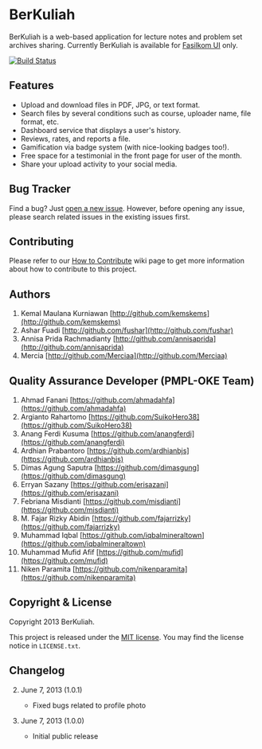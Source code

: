 # BerKuliah

BerKuliah is a web-based application for lecture notes and problem set archives sharing. Currently BerKuliah is available for [Fasilkom UI](http://www.cs.ui.ac.id/) only.

[![Build Status](https://travis-ci.org/kemskems/berkuliah.png?branch=develop)](https://travis-ci.org/kemskems/berkuliah)

## Features

- Upload and download files in PDF, JPG, or text format.
- Search files by several conditions such as course, uploader name, file format, etc.
- Dashboard service that displays a user's history.
- Reviews, rates, and reports a file.
- Gamification via badge system (with nice-looking badges too!).
- Free space for a testimonial in the front page for user of the month.
- Share your upload activity to your social media.

## Bug Tracker

Find a bug? Just [open a new issue](https://github.com/kemskems/berkuliah/issues). However, before opening any issue, please search related issues in the existing issues first.

## Contributing

Please refer to our [How to Contribute](https://github.com/kemskems/berkuliah/wiki/How-To-Contribute) wiki page to get more information about how to contribute to this project.

## Authors

1. Kemal Maulana Kurniawan [http://github.com/kemskems](http://github.com/kemskems)
2. Ashar Fuadi [http://github.com/fushar](http://github.com/fushar)
3. Annisa Prida Rachmadianty [http://github.com/annisaprida](http://github.com/annisaprida)
4. Mercia [http://github.com/Merciaa](http://github.com/Merciaa)

## Quality Assurance Developer (PMPL-OKE Team)

1. Ahmad Fanani [https://github.com/ahmadahfa](https://github.com/ahmadahfa)
2. Argianto Rahartomo [https://github.com/SuikoHero38](https://github.com/SuikoHero38)
3. Anang Ferdi Kusuma [https://github.com/anangferdi](https://github.com/anangferdi)
4. Ardhian Prabantoro [https://github.com/ardhianbjs](https://github.com/ardhianbjs)
5. Dimas Agung Saputra [https://github.com/dimasgung](https://github.com/dimasgung)
6. Erryan Sazany [https://github.com/erisazani](https://github.com/erisazani)
7. Febriana Misdianti [https://github.com/misdianti](https://github.com/misdianti)
8. M. Fajar Rizky Abidin [https://github.com/fajarrizky](https://github.com/fajarrizky)
9. Muhammad Iqbal [https://github.com/iqbalmineraltown](https://github.com/iqbalmineraltown)
10. Muhammad Mufid Afif [https://github.com/mufid](https://github.com/mufid)
11. Niken Paramita [https://github.com/nikenparamita](https://github.com/nikenparamita)


## Copyright & License

Copyright 2013 BerKuliah.

This project is released under the [MIT license](http://opensource.org/licenses/MIT). You may find the license notice in `LICENSE.txt`.

## Changelog

2. June 7, 2013 (1.0.1)
    - Fixed bugs related to profile photo

1. June 7, 2013 (1.0.0)
    - Initial public release
